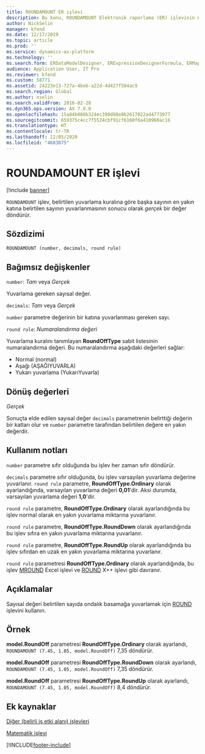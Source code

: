 ```yaml
---
title: ROUNDAMOUNT ER işlevi
description: Bu konu, ROUNDAMOUNT Elektronik raporlama (ER) işlevinin nasıl kullanıldığı hakkında bilgi sağlar.
author: NickSelin
manager: kfend
ms.date: 12/17/2019
ms.topic: article
ms.prod: ''
ms.service: dynamics-ax-platform
ms.technology: ''
ms.search.form: ERDataModelDesigner, ERExpressionDesignerFormula, ERMappedFormatDesigner, ERModelMappingDesigner
audience: Application User, IT Pro
ms.reviewer: kfend
ms.custom: 58771
ms.assetid: 24223e13-727a-4be6-a22d-4d427f504ac9
ms.search.region: Global
ms.author: nselin
ms.search.validFrom: 2016-02-28
ms.dyn365.ops.version: AX 7.0.0
ms.openlocfilehash: 15a84b086b324ec390d88e8b2617022ad4773977
ms.sourcegitcommit: 659375c4cc7f5524cbf91cf6160f6a410960ac16
ms.translationtype: HT
ms.contentlocale: tr-TR
ms.lasthandoff: 12/05/2020
ms.locfileid: "4683075"
---
```

# <a name="roundamount-er-function"></a>ROUNDAMOUNT ER işlevi

[!include [banner](../includes/banner.md)]

`ROUNDAMOUNT` işlev, belirtilen yuvarlama kuralına göre başka sayının en yakın katına belirtilen sayının yuvarlanmasının sonucu olarak *gerçek* bir değer döndürür.

## <a name="syntax"></a>Sözdizimi

```vb
ROUNDAMOUNT (number, decimals, round rule)
```

## <a name="arguments"></a>Bağımsız değişkenler

`number`: *Tam* veya *Gerçek*

Yuvarlama gereken sayısal değer.

`decimals`: *Tam* veya *Gerçek*

`number` parametre değerinin bir katına yuvarlanması gereken sayı.

`round rule`: *Numaralandırma değeri*

Yuvarlama kuralını tanımlayan **RoundOffType** sabit listesinin numaralandırma değeri. Bu numaralandırma aşağıdaki değerleri sağlar:

- Normal (normal)
- Aşağı (AŞAĞIYUVARLA)
- Yukarı yuvarlama (YukarıYuvarla)

## <a name="return-values"></a>Dönüş değerleri

*Gerçek*

Sonuçta elde edilen sayısal değer `decimals` parametrenin belirttiği değerin bir katları olur ve `number` parametre tarafından belirtilen değere en yakın değerdir.

## <a name="usage-notes"></a>Kullanım notları

`number` parametre sıfır olduğunda bu işlev her zaman sıfır döndürür.

`decimals` parametre sıfır olduğunda, bu işlev varsayılan yuvarlama değerine yuvarlanır. `round rule` parametre, **RoundOffType.Ordinary** olarak ayarlandığında, varsayılan yuvarlama değeri **0,01**'dir. Aksi durumda, varsayılan yuvarlama değeri **1,0**'dir.

`round rule` parametre, **RoundOffType.Ordinary** olarak ayarlandığında bu işlev normal olarak en yakın yuvarlama miktarına yuvarlanır.

`round rule` parametre, **RoundOffType.RoundDown** olarak ayarlandığında bu işlev sıfıra en yakın yuvarlama miktarına yuvarlanır.

`round rule` parametre, **RoundOffType.RoundUp** olarak ayarlandığında bu işlev sıfırdan en uzak en yakın yuvarlama miktarına yuvarlanır.

`round rule` parametresi **RoundOffType.Ordinary** olarak ayarlandığında, bu işlev [MROUND](https://support.office.com/article/mround-function-c299c3b0-15a5-426d-aa4b-d2d5b3baf427) Excel işlevi ve [ROUND](https://docs.microsoft.com/dynamics365/fin-ops-core/dev-itpro/dev-ref/xpp-math-run-time-functions#round) X++ işlevi gibi davranır.

## <a name="remarks"></a>Açıklamalar

Sayısal değeri belirtilen sayıda ondalık basamağa yuvarlamak için [ROUND](er-functions-mathematical-round.md) işlevini kullanın.

## <a name="example"></a>Örnek

**model.RoundOff** parametresi **RoundOffType.Ordinary** olarak ayarlandı, `ROUNDAMOUNT (7.45, 1.05, model.RoundOff)` 7,35 döndürür. 

**model.RoundOff** parametresi **RoundOffType.RoundDown** olarak ayarlandı, `ROUNDAMOUNT (7.45, 1.05, model.RoundOff)` 7,35 döndürür. 

**model.RoundOff** parametresi **RoundOffType.RoundUp** olarak ayarlandı, `ROUNDAMOUNT (7.45, 1.05, model.RoundOff)` 8,4 döndürür.

## <a name="additional-resources"></a>Ek kaynaklar

[Diğer (belirli iş etki alanı) işlevleri](er-functions-category-other.md)

[Matematik işlevi](er-functions-category-mathematical.md)


[!INCLUDE[footer-include](../../../includes/footer-banner.md)]